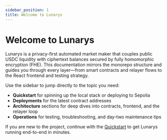 ```yaml
---
sidebar_position: 1
title: Welcome to Lunarys
---
```


# Welcome to Lunarys

Lunarys is a privacy-first automated market maker that couples public USDC liquidity with ciphertext balances secured by fully homomorphic encryption (FHE). This documentation mirrors the monorepo structure and guides you through every layer—from smart contracts and relayer flows to the React frontend and testing strategy.

Use the sidebar to jump directly to the topic you need:

- **Quickstart** for spinning up the local stack or deploying to Sepolia
- **Deployments** for the latest contract addresses
- **Architecture** sections for deep dives into contracts, frontend, and the relayer loop
- **Operations** for testing, troubleshooting, and day-two maintenance tips

If you are new to the project, continue with the [Quickstart](quickstart.md) to get Lunarys running end-to-end in minutes.
